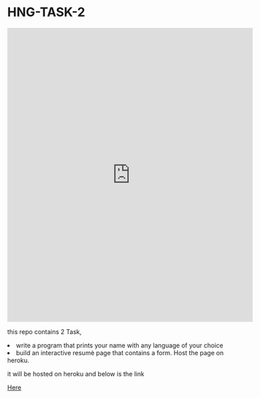 # HNG-TASK-2

<iframe width="560" height="670" src="https://storyxpress.co/video/ksgquw42onac8x64w" frameborder="0" allowfullscreen mozallowfullscreen webkitallowfullscreen oallowfullscreen msallowfullscreen allow="autoplay; geolocation" ></iframe>

this repo contains 2 Task, 
<li>write a program that prints your name with any language of your choice </li>
<li>build an interactive resumè page that contains a form. Host the page on heroku.</li>

it will be hosted on heroku and below is the link

<a href="https://calm-earth-53188.herokuapp.com/">Here</a>


